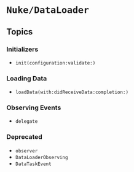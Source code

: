 # ``Nuke/DataLoader``


## Topics

### Initializers

- ``init(configuration:validate:)``

### Loading Data

- ``loadData(with:didReceiveData:completion:)``

### Observing Events

- ``delegate``

### Deprecated

- ``observer``
- ``DataLoaderObserving``
- ``DataTaskEvent``
